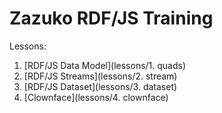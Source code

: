 # Zazuko RDF/JS Training

Lessons:

1. [RDF/JS Data Model](lessons/1. quads)
2. [RDF/JS Streams](lessons/2. stream)
3. [RDF/JS Dataset](lessons/3. dataset)
4. [Clownface](lessons/4. clownface)

